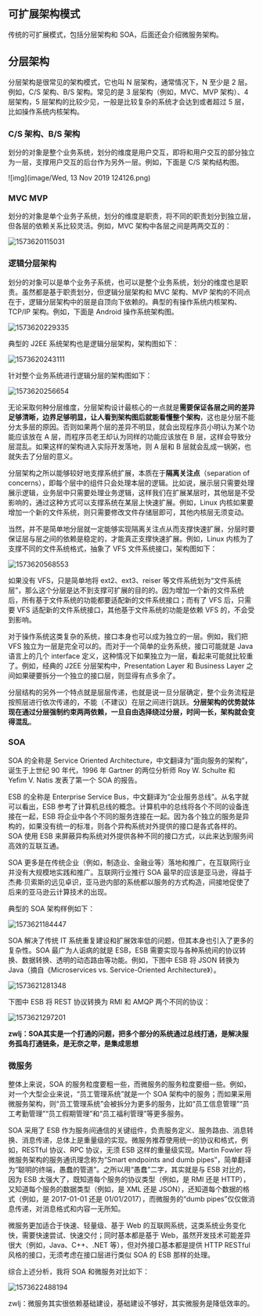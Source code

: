 ## 可扩展架构模式

传统的可扩展模式，包括分层架构和 SOA，后面还会介绍微服务架构。

## 分层架构

分层架构是很常见的架构模式，它也叫 N 层架构，通常情况下，N 至少是 2 层。例如，C/S 架构、B/S 架构。常见的是 3 层架构（例如，MVC、MVP 架构）、4 层架构，5 层架构的比较少见，一般是比较复杂的系统才会达到或者超过 5 层，比如操作系统内核架构。



###  C/S 架构、B/S 架构

划分的对象是整个业务系统，划分的维度是用户交互，即将和用户交互的部分独立为一层，支撑用户交互的后台作为另外一层。例如，下面是 C/S 架构结构图。

![img](image/Wed, 13 Nov 2019 124126.png)

### MVC MVP

划分的对象是单个业务子系统，划分的维度是职责，将不同的职责划分到独立层，但各层的依赖关系比较灵活。例如，MVC 架构中各层之间是两两交互的：

![1573620115031](image/1573620115031.png)

### 逻辑分层架构

划分的对象可以是单个业务子系统，也可以是整个业务系统，划分的维度也是职责。虽然都是基于职责划分，但逻辑分层架构和 MVC 架构、MVP 架构的不同点在于，逻辑分层架构中的层是自顶向下依赖的。典型的有操作系统内核架构、TCP/IP 架构。例如，下面是 Android 操作系统架构图。

![1573620229335](image/1573620229335.png)

典型的 J2EE 系统架构也是逻辑分层架构，架构图如下：

![1573620243111](image/1573620243111.png)

针对整个业务系统进行逻辑分层的架构图如下：

![1573620256654](image/1573620256654.png)

无论采取何种分层维度，分层架构设计最核心的一点就是**需要保证各层之间的差异足够清晰，边界足够明显，让人看到架构图后就能看懂整个架构**，这也是分层不能分太多层的原因。否则如果两个层的差异不明显，就会出现程序员小明认为某个功能应该放在 A 层，而程序员老王却认为同样的功能应该放在 B 层，这样会导致分层混乱。如果这样的架构进入实际开发落地，则 A 层和 B 层就会乱成一锅粥，也就失去了分层的意义。



分层架构之所以能够较好地支撑系统扩展，本质在于**隔离关注点**（separation of concerns），即每个层中的组件只会处理本层的逻辑。比如说，展示层只需要处理展示逻辑，业务层中只需要处理业务逻辑，这样我们在扩展某层时，其他层是不受影响的，通过这种方式可以支撑系统在某层上快速扩展。例如，Linux 内核如果要增加一个新的文件系统，则只需要修改文件存储层即可，其他内核层无须变动。

当然，并不是简单地分层就一定能够实现隔离关注点从而支撑快速扩展，分层时要保证层与层之间的依赖是稳定的，才能真正支撑快速扩展。例如，Linux 内核为了支撑不同的文件系统格式，抽象了 VFS 文件系统接口，架构图如下：

![1573620568553](image/1573620568553.png)

如果没有 VFS，只是简单地将 ext2、ext3、reiser 等文件系统划为“文件系统层”，那么这个分层是达不到支撑可扩展的目的的。因为增加一个新的文件系统后，所有基于文件系统的功能都要适配新的文件系统接口；而有了 VFS 后，只需要 VFS 适配新的文件系统接口，其他基于文件系统的功能是依赖 VFS 的，不会受到影响。

对于操作系统这类复杂的系统，接口本身也可以成为独立的一层。例如，我们把 VFS 独立为一层是完全可以的。而对于一个简单的业务系统，接口可能就是 Java 语言上的几个 interface 定义，这种情况下如果独立为一层，看起来可能就比较重了。例如，经典的 J2EE 分层架构中，Presentation Layer 和 Business Layer 之间如果硬要拆分一个独立的接口层，则显得有点多余了。



分层结构的另外一个特点就是层层传递，也就是说一旦分层确定，整个业务流程是按照层进行依次传递的，不能（不建议）在层之间进行跳跃。**分层架构的优势就体现在通过分层强制约束两两依赖，一旦自由选择绕过分层，时间一长，架构就会变得混乱**。

### SOA

SOA 的全称是 Service Oriented Architecture，中文翻译为“面向服务的架构”，诞生于上世纪 90 年代，1996 年 Gartner 的两位分析师 Roy W. Schulte 和 Yefim V. Natis 发表了第一个 SOA 的报告。

ESB 的全称是 Enterprise Service Bus，中文翻译为“企业服务总线”。从名字就可以看出，ESB 参考了计算机总线的概念。计算机中的总线将各个不同的设备连接在一起，ESB 将企业中各个不同的服务连接在一起。因为各个独立的服务是异构的，如果没有统一的标准，则各个异构系统对外提供的接口是各式各样的。SOA 使用 ESB 来屏蔽异构系统对外提供各种不同的接口方式，以此来达到服务间高效的互联互通。

SOA 更多是在传统企业（例如，制造业、金融业等）落地和推广，在互联网行业并没有大规模地实践和推广。互联网行业推行 SOA 最早的应该是亚马逊，得益于杰弗·贝索斯的远见卓识，亚马逊内部的系统都以服务的方式构造，间接地促使了后来的亚马逊云计算技术的出现。

典型的 SOA 架构样例如下：

![1573621184447](image/1573621184447.png)

SOA 解决了传统 IT 系统重复建设和扩展效率低的问题，但其本身也引入了更多的复杂性。SOA 最广为人诟病的就是 ESB，ESB 需要实现与各种系统间的协议转换、数据转换、透明的动态路由等功能。例如，下图中 ESB 将 JSON 转换为 Java（摘自《Microservices vs. Service-Oriented Architecture》）。

![1573621281348](image/1573621281348.png)

下图中 ESB 将 REST 协议转换为 RMI 和 AMQP 两个不同的协议：

![1573621297201](image/1573621297201.png)

**zwlj：SOA其实是一个打通的问题，把多个部分的系统通过总线打通，是解决服务孤岛打通链条，是无奈之举，是集成思想**



### 微服务

整体上来说，SOA 的服务粒度要粗一些，而微服务的服务粒度要细一些。例如，对一个大型企业来说，“员工管理系统”就是一个 SOA 架构中的服务；而如果采用微服务架构，则“员工管理系统”会被拆分为更多的服务，比如“员工信息管理”“员工考勤管理”“员工假期管理”和“员工福利管理”等更多服务。

SOA 采用了 ESB 作为服务间通信的关键组件，负责服务定义、服务路由、消息转换、消息传递，总体上是重量级的实现。微服务推荐使用统一的协议和格式，例如，RESTful 协议、RPC 协议，无须 ESB 这样的重量级实现。Martin Fowler 将微服务架构的服务通讯理念称为“Smart endpoints and dumb pipes”，简单翻译为“聪明的终端，愚蠢的管道”。之所以用“愚蠢”二字，其实就是与 ESB 对比的，因为 ESB 太强大了，既知道每个服务的协议类型（例如，是 RMI 还是 HTTP），又知道每个服务的数据类型（例如，是 XML 还是 JSON），还知道每个数据的格式（例如，是 2017-01-01 还是 01/01/2017），而微服务的“dumb pipes”仅仅做消息传递，对消息格式和内容一无所知。

微服务更加适合于快速、轻量级、基于 Web 的互联网系统，这类系统业务变化快，需要快速尝试、快速交付；同时基本都是基于 Web，虽然开发技术可能差异很大（例如，Java、C++、.NET 等），但对外接口基本都是提供 HTTP RESTful 风格的接口，无须考虑在接口层进行类似 SOA 的 ESB 那样的处理。

综合上述分析，我将 SOA 和微服务对比如下：

![1573622488194](image/1573622488194.png)

zwlj：微服务其实很依赖基础建设，基础建设不够好，其实微服务是降低效率的。